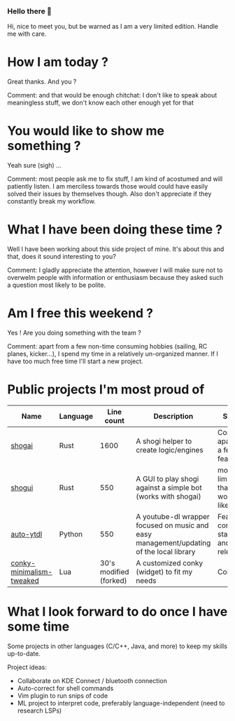 ### Hello there 👋

Hi, nice to meet you, but be warned  as I am a very limited edition. Handle me with care.

# How I am today ?

Great thanks.  And you ?

Comment: and that would be enough chitchat: I don't like to speak about meaningless stuff, we don't know each other enough yet for that

# You would like to show me something ?
Yeah sure (sigh) ...

Comment: most people ask me to fix stuff, I am kind of acostumed and will patiently listen. I am merciless towards those would could have easily solved their issues by themselves though. Also don't appreciate if they constantly break my workflow.

#  What I have been doing these time ?
Well I have been working about this side project of mine. It's about this and that, does it sound interesting to you? 

Comment: I gladly appreciate the attention, however I will make sure not to overwelm people with information or enthusiasm because they asked such a question most likely to be polite.


# Am I free this weekend ?
Yes ! Are you doing something with the team ?

Comment: apart from a few non-time consuming hobbies (sailing, RC planes, kicker...), I spend my time in a relatively un-organized manner. If I have too much free time I'll start a new project.





# Public projects I'm most proud of

|  Name | Language   | Line count   | Description  |  Status |
|---|---|---|---|---|
| [shogai](github.com/michaelb/shogai)  |  Rust | 1600  | A shogi helper to create logic/engines  |  Complete apart for a few features |
|  [shogui](github.com/michaelb/shogui) |  Rust | 550  | A GUI to play shogi against a simple bot (works with shogai) |  more limited than I would like |
|  [auto-ytdl](github.com/michaelb/auto-ytdl)  | Python  | 550  |  A youtube-dl wrapper focused on music and easy management/updating of the local library  |  Feature-complete, stable and released |
|[conky-minimalism-tweaked](github.com/michaelb/Conky-Minimalism-tweaked) |  Lua | 30's modified (forked) | A customized conky (widget) to fit my needs| Complete |

# What I look forward to do once I have some time
Some projects in other languages (C/C++, Java, and more) to keep my skills up-to-date.

Project ideas:
 * Collaborate on KDE Connect / bluetooth connection
 * Auto-correct for shell commands
 * Vim plugin to run snips of code
 * ML project to interpret code, preferably language-independent (need to research LSPs)
 
 

<!--
**michaelb/michaelb** is a ✨ _special_ ✨ repository because its `README.md` (this file) appears on your GitHub profile.



Here are some ideas to get you started:

- 🔭 I’m currently working on ...
- 🌱 I’m currently learning ...
- 👯 I’m looking to collaborate on ...
- 🤔 I’m looking for help with ...
- 💬 Ask me about ...
- 📫 How to reach me: ...
- 😄 Pronouns: ...
- ⚡ Fun fact: ...
-->
